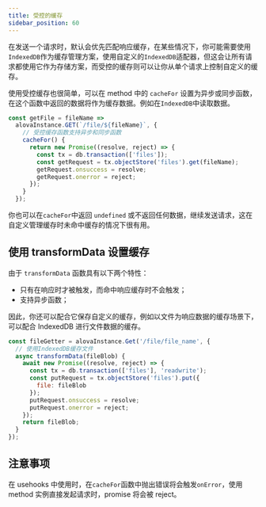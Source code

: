 ```yaml
---
title: 受控的缓存
sidebar_position: 60
---
```


在发送一个请求时，默认会优先匹配响应缓存，在某些情况下，你可能需要使用`IndexedDB`作为缓存管理方案，使用自定义的`IndexedDB`适配器，但这会让所有请求都使用它作为存储方案，而受控的缓存则可以让你从单个请求上控制自定义的缓存。

使用受控缓存也很简单，可以在 method 中的 `cacheFor` 设置为异步或同步函数，在这个函数中返回的数据将作为缓存数据。例如在`IndexedDB`中读取数据。

```javascript
const getFile = fileName =>
  alovaInstance.GET(`/file/${fileName}`, {
    // 受控缓存函数支持异步和同步函数
    cacheFor() {
      return new Promise((resolve, reject) => {
        const tx = db.transaction(['files']);
        const getRequest = tx.objectStore('files').get(fileName);
        getRequest.onsuccess = resolve;
        getRequest.onerror = reject;
      });
    }
  });
```

你也可以在`cacheFor`中返回 `undefined` 或不返回任何数据，继续发送请求，这在自定义管理缓存时未命中缓存的情况下很有用。

## 使用 transformData 设置缓存

由于 `transformData` 函数具有以下两个特性：

- 只有在响应时才被触发，而命中响应缓存时不会触发；
- 支持异步函数；

因此，你还可以配合它保存自定义的缓存，例如以文件为响应数据的缓存场景下，可以配合 IndexedDB 进行文件数据的缓存。

```javascript
const fileGetter = alovaInstance.Get('/file/file_name', {
  // 使用IndexedDB缓存文件
  async transformData(fileBlob) {
    await new Promise((resolve, reject) => {
      const tx = db.transaction(['files'], 'readwrite');
      const putRequest = tx.objectStore('files').put({
        file: fileBlob
      });
      putRequest.onsuccess = resolve;
      putRequest.onerror = reject;
    });
    return fileBlob;
  }
});
```

## 注意事项

在 usehooks 中使用时，在`cacheFor`函数中抛出错误将会触发`onError`，使用 method 实例直接发起请求时，promise 将会被 reject。
